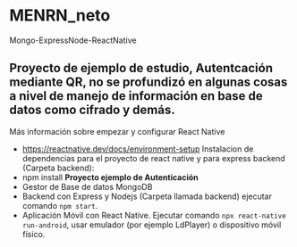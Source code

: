 # MENRN_neto
 Mongo-ExpressNode-ReactNative
 
 Proyecto de ejemplo de estudio, Autentcación mediante QR, no se profundizó en algunas cosas a nivel de manejo de información en base de datos como cifrado y demás.
 ---
 Más información sobre empezar y configurar React Native
 - https://reactnative.dev/docs/environment-setup
 Instalacion de dependencias para el proyecto de react native y para express backend (Carpeta backend):
 - npm install
**Proyecto ejemplo de Autenticación**
- Gestor de Base de datos MongoDB
- Backend con Express y Nodejs (Carpeta llamada backend) ejecutar comando `npm start`.
- Aplicación Móvil con React Native. Ejecutar comando `npx react-native run-android`, usar emulador (por ejemplo LdPlayer) o dispositivo móvil físico. 